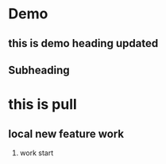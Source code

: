 # Demo 

## this is demo heading updated

## Subheading

# this is pull

## local new feature work
1. work start